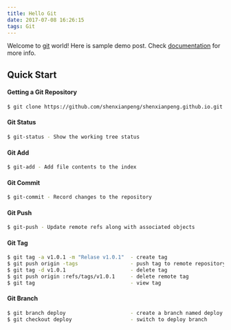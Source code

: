 ```yaml
---
title: Hello Git
date: 2017-07-08 16:26:15
tags: Git
---
```


Welcome to [git](https://git-scm.com) world! Here is sample demo post. Check [documentation](https://git-scm.com/docs) for more info.

## Quick Start

#### Getting a Git Repository

``` bash
$ git clone https://github.com/shenxianpeng/shenxianpeng.github.io.git
```

#### Git Status

``` bash
$ git-status - Show the working tree status
```

#### Git Add

``` bash
$ git-add - Add file contents to the index
```

#### Git Commit

``` bash
$ git-commit - Record changes to the repository
```

#### Git Push

``` bash
$ git-push - Update remote refs along with associated objects
```

#### Git Tag

``` bash
$ git tag -a v1.0.1 -m "Relase v1.0.1"  - create tag
$ git push origin -tags                 - push tag to remote repository
$ git tag -d v1.0.1                     - delete tag
$ git push origin :refs/tags/v1.0.1     - delete remote tag
$ git tag                               - view tag
```

#### Git Branch

``` bash
$ git branch deploy                     - create a branch named deploy
$ git checkout deploy                   - switch to deploy branch
```